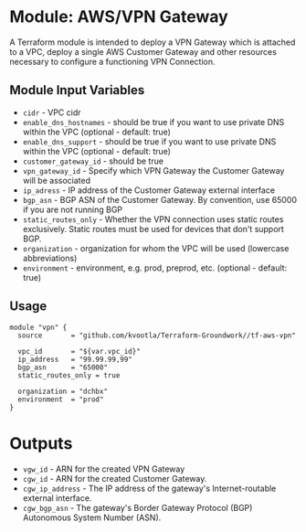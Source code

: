 Module: AWS/VPN Gateway
=======================

A Terraform module is intended to deploy a VPN Gateway which is attached to a VPC, deploy a single AWS Customer Gateway and other resources necessary to configure a functioning VPN Connection.


Module Input Variables
----------------------

- `cidr`                 - VPC cidr
- `enable_dns_hostnames` - should be true if you want to use private DNS within the VPC (optional - default: true)
- `enable_dns_support`   - should be true if you want to use private DNS within the VPC (optional - default: true)
- `customer_gateway_id`  - should be true 
- `vpn_gateway_id`       - Specify which VPN Gateway the Customer Gateway will be associated
- `ip_adress`            - IP address of the Customer Gateway external interface
- `bgp_asn`              - BGP ASN of the Customer Gateway. By convention, use 65000 if you are not running BGP
- `static_routes_only`   - Whether the VPN connection uses static routes exclusively. Static routes must be used for devices that don't support BGP.
- `organization`         - organization for whom the VPC will be used (lowercase abbreviations)
- `environment`          - environment, e.g. prod, preprod, etc. (optional - default: true)

Usage
-----

```hcl
module "vpn" {
  source       = "github.com/kvootla/Terraform-Groundwork//tf-aws-vpn"

  vpc_id       = "${var.vpc_id}"
  ip_address   = "99.99.99,99"
  bgp_asn      = "65000"
  static_routes_only = true

  organization = "dchbx"
  environment  = "prod"
}
```

Outputs
=======

 - `vgw_id` - ARN for the created VPN Gateway 
 - `cgw_id` - ARN for the created Customer Gateway.
 - `cgw_ip_address` - The IP address of the gateway's Internet-routable external interface.
 - `cgw_bgp_asn` - The gateway's Border Gateway Protocol (BGP) Autonomous System Number (ASN).
